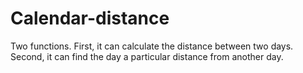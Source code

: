 # Calendar-distance
Two functions. First, it can calculate the distance between two days. Second, it can find the day a particular distance from another day.
